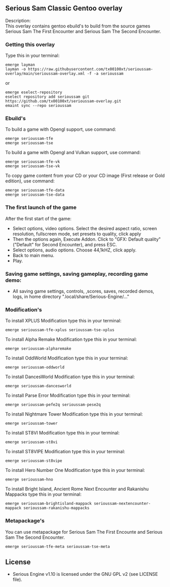 ## Serious Sam Classic Gentoo overlay

Description:  
This overlay contains gentoo ebuild's to build from the source games  
Serious Sam The First Encounter and Serious Sam The Second Encounter.

### Getting this overlay

Type this in your terminal:

```
emerge layman 
layman -o https://raw.githubusercontent.com/tx00100xt/serioussam-overlay/main/serioussam-overlay.xml -f -a serioussam
```
or
```
emerge eselect-repository
eselect repository add serioussam git https://github.com/tx00100xt/serioussam-overlay.git
emaint sync --repo serioussam
```

### Ebuild's

To build a game with Opengl support, use command:

```
emerge serioussam-tfe
emerge serioussam-tse
```

To build a game with Opengl and Vulkan support, use command:

```
emerge serioussam-tfe-vk
emerge serioussam-tse-vk

```
To copy game content from your CD or your CD image (First release or Gold edition), use command:

```
emerge serioussam-tfe-data
emerge serioussam-tse-data
```

### The first launch of the game

After the first start of the game:
   * Select options, video options. Select the desired aspect ratio, screen resolution, fullscreen mode, set presets to quality, click apply
   * Then the options again, Execute Addon. Click to "GFX: Default quality" ("Default" for Second Encounter), and press ESC.
   * Select options, audio options. Choose 44,1kHZ, click apply.
   * Back to main menu.
   * Play.

### Saving game settings, saving gameplay, recording game demo:

   * All saving game settings, controls, ,scores, saves, recorded demos, logs, in home directory ".local/share/Serious-Engine/..."

### Modification's

To install XPLUS Modification type this in your terminal:
```
emerge serioussam-tfe-xplus serioussam-tse-xplus
```

To install Alpha Remake Modification type this in your terminal:
```
emerge serioussam-alpharemake
```

To install OddWorld Modification type this in your terminal:
```
emerge serioussam-oddworld
```

To install DancesWorld Modification type this in your terminal:
```
emerge serioussam-dancesworld
```

To install Parse Error Modification type this in your terminal:
```
emerge serioussam-pefe2q serioussam-pese2q
```

To install Nightmare Tower Modification type this in your terminal:
```
emerge serioussam-tower
```

To install ST8VI Modification type this in your terminal:
```
emerge serioussam-st8vi
```

To install ST8VIPE Modification type this in your terminal:
```
emerge serioussam-st8vipe
```

To install Hero Number One Modification type this in your terminal:
```
emerge serioussam-hno
```

To install Bright Island, Ancient Rome Next Encounter and Rakanishu Mappacks type this in your terminal:
```
emerge serioussam-brightisland-mappack serioussam-nextencounter-mappack serioussam-rakanishu-mappacks
```

### Metapackage's

You can use metapackage for Serious Sam The First Encounte and Serious Sam The Second Encounter.
```
emerge serioussam-tfe-meta serioussam-tse-meta
```

License
-------

  * Serious Engine v1.10 is licensed under the GNU GPL v2 (see LICENSE file).

